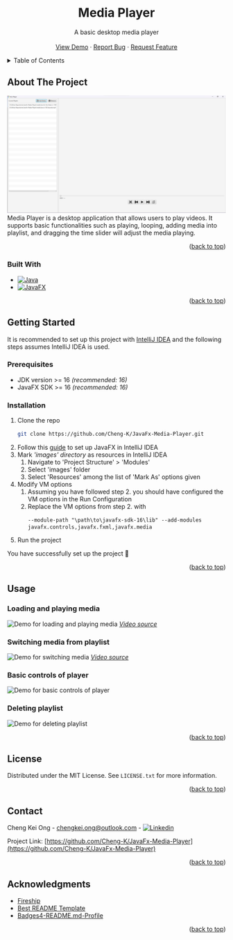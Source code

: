 <a name="readme-top"></a>

<div align="center">
  <h1 align="center">Media Player</h1>
  <p align="center">
    A basic desktop media player
    <br/>
    <br />
    <a href="#usage">View Demo</a>
    ·
    <a href="https://github.com/Cheng-K/JavaFx-Media-Player/issues">Report Bug</a>
    ·
    <a href="https://github.com/Cheng-K/JavaFx-Media-Player/issues">Request Feature</a>
  </p>
</div>

<!-- TABLE OF CONTENTS -->
<details>
  <summary>Table of Contents</summary>
  <ol>
    <li>
      <a href="#about-the-project">About The Project</a>
      <ul>
        <li><a href="#built-with">Built With</a></li>
      </ul>
    </li>
    <li>
      <a href="#getting-started">Getting Started</a>
      <ul>
        <li><a href="#prerequisites">Prerequisites</a></li>
        <li><a href="#installation">Installation</a></li>
      </ul>
    </li>
    <li>
   <a href="#usage">Usage</a>
   <ul>
      <li><a href="#loading-and-playing-media">Loading and playing media</a></li>
      <li><a href="#switching-media-from-playlist">Switching media from playlist</a></li>
      <li><a href="#basic-controls-of-player">Basic controls of player</a></li>
      <li><a href="#deleting-playlist">Deleting playlist</a></li>
   </ul>
   </li>
    <li><a href="#license">License</a></li>
    <li><a href="#contact">Contact</a></li>
    <li><a href="#acknowledgments">Acknowledgments</a></li>
  </ol>
</details>

<!-- ABOUT THE PROJECT -->

## About The Project

![Product Name Screen Shot][product-screenshot]
Media Player is a desktop application that allows users to play videos. It supports basic functionalities such as playing, looping, adding media into playlist, and dragging the time slider will adjust the media playing.

<p align="right">(<a href="#readme-top">back to top</a>)</p>

### Built With

- [![Java][java-shield]][java-url]
- [![JavaFX][javafx-shield]][javafx-url]

<p align="right">(<a href="#readme-top">back to top</a>)</p>

<!-- GETTING STARTED -->

## Getting Started

It is recommended to set up this project with [IntelliJ IDEA](https://www.jetbrains.com/idea/) and the following steps assumes IntelliJ IDEA is used.

### Prerequisites

- JDK version >= 16 _(recommended: 16)_
- JavaFX SDK >= 16 _(recommended: 16)_

### Installation

1. Clone the repo
   ```sh
   git clone https://github.com/Cheng-K/JavaFx-Media-Player.git
   ```
2. Follow this [guide](https://openjfx.io/openjfx-docs/#JavaFX-and-IntelliJ) to set up JavaFX in IntelliJ IDEA
3. Mark _'images' directory_ as resources in IntelliJ IDEA
   1. Navigate to 'Project Structure' > 'Modules'
   2. Select 'images' folder
   3. Select 'Resources' among the list of 'Mark As' options given
4. Modify VM options
   1. Assuming you have followed step 2. you should have configured the VM options in the Run Configuration
   2. Replace the VM options from step 2. with
      ```
      --module-path "\path\to\javafx-sdk-16\lib" --add-modules javafx.controls,javafx.fxml,javafx.media
      ```
5. Run the project

You have successfully set up the project 🎉

<p align="right">(<a href="#readme-top">back to top</a>)</p>

<!-- USAGE EXAMPLES -->

## Usage

### Loading and playing media

![Demo for loading and playing media](./demo/demo-loading-playing.gif)
_[Video source](https://www.youtube.com/watch?v=m4-HM_sCvtQ)_

### Switching media from playlist

![Demo for switching media](./demo/demo-switching-media.gif)
_[Video source](https://www.youtube.com/watch?v=l9AzO1FMgM8)_

### Basic controls of player

![Demo for basic controls of player](./demo/demo-basic-controls.gif)

### Deleting playlist

![Demo for deleting playlist](./demo/demo-remove-playlist.gif)

<p align="right">(<a href="#readme-top">back to top</a>)</p>

<!-- LICENSE -->

## License

Distributed under the MIT License. See `LICENSE.txt` for more information.

<p align="right">(<a href="#readme-top">back to top</a>)</p>

<!-- CONTACT -->

## Contact

Cheng Kei Ong - chengkei.ong@outlook.com - [![Linkedin][linkedin-shield]][linkedin-url]

Project Link: [https://github.com/Cheng-K/JavaFx-Media-Player](https://github.com/Cheng-K/JavaFx-Media-Player)

<p align="right">(<a href="#readme-top">back to top</a>)</p>

<!-- ACKNOWLEDGMENTS -->

## Acknowledgments

- [Fireship](https://www.youtube.com/@Fireship)
- [Best README Template](https://github.com/othneildrew/Best-README-Template)
- [Badges4-README.md-Profile](https://github.com/alexandresanlim/Badges4-README.md-Profile)

<p align="right">(<a href="#readme-top">back to top</a>)</p>

<!-- MARKDOWN LINKS & IMAGES -->
<!-- https://www.markdownguide.org/basic-syntax/#reference-style-links -->

[license-url]: https://github.com/Cheng-K/JavaFx-Media-Player/blob/master/LICENSE.txt
[linkedin-shield]: https://img.shields.io/badge/LinkedIn-0077B5?style=for-the-badge&logo=linkedin&logoColor=white
[linkedin-url]: https://linkedin.com/in/chengkei-ong
[product-screenshot]: demo/product-screenshot.png
[java-shield]: https://img.shields.io/badge/Java-E50914?style=for-the-badge
[java-url]: https://www.oracle.com/java/technologies/
[javafx-shield]: https://img.shields.io/badge/JavaFX-196e91?style=for-the-badge
[javafx-url]: https://openjfx.io/
